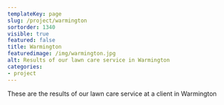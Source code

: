 ```yaml
---
templateKey: page
slug: /project/warmington
sortorder: 1340
visible: true
featured: false
title: Warmington
featuredimage: /img/warmington.jpg
alt: Results of our lawn care service in Warmington
categories:
- project
---
```

These are the results of our lawn care service at a client in Warmington


